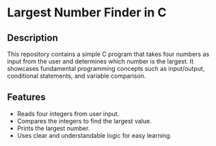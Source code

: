 # Largest Number Finder in C

## Description
This repository contains a simple C program that takes four numbers as input from the user and determines which number is the largest. It showcases fundamental programming concepts such as input/output, conditional statements, and variable comparison.

## Features
- Reads four integers from user input.
- Compares the integers to find the largest value.
- Prints the largest number.
- Uses clear and understandable logic for easy learning.

